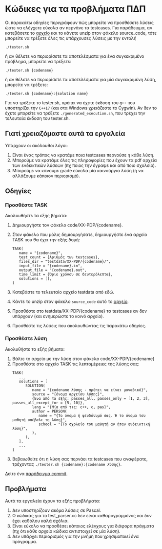 # Κώδικες για τα προβλήματα ΠΔΠ

Οι παρακάτω οδηγίες περιγράφουν πώς μπορείτε να προσθέσετε λύσεις ώστε να ελέγχετε εύκολα αν περνάνε τα testcases. Για παράδειγμα, αν κατεβάσετε το [αρχείο](https://drive.google.com/open?id=1QxvHLGl7SiFKxkUHBcf0PsVt9q7gyZit) και το κάνετε unzip στον φάκελο source_code, τότε μπορείτε να τρέξετε όλες τις υπάρχουσες λύσεις με την εντολή

```
./tester.sh
```

ή αν θέλετε να περιορίσετε τα αποτελέσματα για ένα συγκεκριμένο πρόβλημα, μπορείτε να τρέξετε:

```
./tester.sh {codename}
```

ή αν θέλετε να περιορίσετε τα αποτελέσματα για μία συγκεκριμένη λύση, μπορείτε να τρέξετε:

```
./tester.sh {codename}:{solution name}
```

Για να τρέξετε το tester.sh, πρέπει να έχετε έκδοση του `g++` που υποστηρίζει την `C++17` (και στα Windows χρειάζεστε το Cygwin). Αν δεν το έχετε μπορείτε να τρέξετε `./generated_execution.sh`, που τρέχει την τελευταία έκδοση του tester.sh. 

## Γιατί χρειαζόμαστε αυτά τα εργαλεία

Υπάρχουν οι ακόλουθοι λόγοι:

  1. Είναι ένας τρόπος να κρατάμε ποια testcases περνούσε η κάθε λύση.
  2. Μπορούμε να κρατάμε όλες τις πληροφορίες που έχουν τα pdf αρχεία των ενδεικτικών λύσεων (πχ ποιος την έγραψε και από ποιο σχολείο).
  3. Μπορούμε να κάνουμε grade εύκολα μία καινούργια λύση (ή να αλλάξουμε κάποιον περιορισμό).


## Οδηγίες

### Προσθέστε TASK

Ακολουθήστε τα εξής βήματα:
  1. Δημιουργήστε τον φάκελο code/XX-PDP/{codename}.
  2. Στον φάκελο που μόλις δημιουργήσατε, δημιουργήστε ένα αρχείο TASK που θα έχει την εξής δομή:
     
	 ```
	 TASK(
        name = "{codename}",
        test_count = {Αριθμός των testcases},
        files_dir = "testdata/XX-PDP/{codename}/",
        input_file = "{codename}.in",
        output_file = "{codename}.out",
        time_limit = {Όριο χρόνου σε δευτερόλεπτα},
		solutions = [],
     )
	 ```
  3. Κατεβάστε το τελευταίο αρχείο testdata από εδώ. 
  4. Κάντε το unzip στον φάκελο `source_code` αυτό το [αρχείο](https://drive.google.com/open?id=1QxvHLGl7SiFKxkUHBcf0PsVt9q7gyZit).
  5. Προσθέστε στο testdata/XX-PDP/{codename} τα testcases αν δεν υπάρχουν (και ενημερώστε το κοινό αρχείο).
  6. Προσθέστε τις λύσεις που ακολουθώντας τις παρακάτω οδηγίες.  

### Προσθέστε λύση

Ακολυθήστε τα εξής βήματα:
  1. Βάλτε το αρχείο με την λύση στον φάκελο code/XX-PDP/{codename}
  2. Προσθέστε στο αρχείο TASK τις λεπτομέρειες της λύσης σας:
     ```
	 TASK(
        ...
		solutions = [
		   SOLUTION(
              name = "{codename λύσης - πρέπει να είναι μοναδικό}",
		      source = "{όνομα αρχείου λύσης}",
		      {Ένα από τα εξής: passes_all, passes_only = [1, 2, 3], passes_all_except_for = [5, 10]}, 
		      lang = "{Μία από τις: c++, c, pas}",
		      author = PERSON(
		         name = "{Το όνομα ή ψευδόνυμό σας. Ή το όνομα του μαθητή υπέβαλε τη λύση}",
                 school = "{To σχολείο του μαθητή αν ήταν ενδεικτική λύση}",
		      ),
           ),
		],
		...
     )
	 ```
   3. Βεβαιωθείτε ότι η λύση σας περνάει τα testcases που αναφέρατε, τρέχοντας `./tester.sh {codename}:{codename λύσης}`.

Δείτε ένα [παράδειγμα commit](https://github.com/pdp-archive/pdp-archive.github.io/commit/787cb9f874abab4b3ba9db1743d41cb5b5a93f53).

## Προβλήματα

Αυτά τα εργαλεία έχουν τα εξής προβλήματα:

  1. Δεν υποστηρίζουν ακόμα λύσεις σε Pascal.
  2. Ο κώδικας για το test_parser.cc δεν είναι καθαρογραμμένος και δεν έχει καθόλου καλά σχόλια.
  3. Είναι εύκολο να προσθέσει κάποιος ελέγχους για διάφορα πράγματα (πχ ότι κάθε αρχείο κώδικα αντιστοιχεί σε μία λύση).
  4. Δεν υπάρχει περιορισμός για την μνήμη που χρησιμοποιεί ένα πρόγραμμα. 
  
